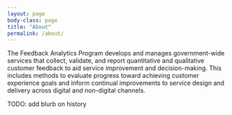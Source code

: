 ```yaml
---
layout: page
body-class: page
title: "About"
permalink: /about/
---
```


The Feedback Analytics Program develops and manages government-wide services that collect, validate, and report quantitative and qualitative customer feedback to aid service improvement and decision-making. This includes methods to evaluate progress toward achieving customer experience goals and inform continual improvements to service design and delivery across digital and non-digital channels.

TODO: add blurb on history

